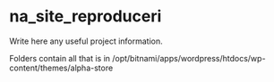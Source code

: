 # na_site_reproduceri
Write here any useful project information.

Folders contain all that is in /opt/bitnami/apps/wordpress/htdocs/wp-content/themes/alpha-store
